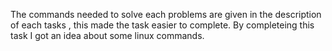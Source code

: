 The commands needed to solve each problems are given in the description of each tasks , this made the task easier to complete. By completeing this task I got an idea about some linux commands.
